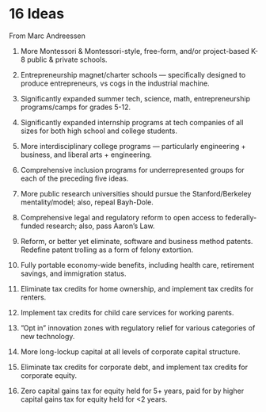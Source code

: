 # 16 Ideas

From Marc Andreessen

1) More Montessori & Montessori-style, free-form, and/or project-based K-8 public & private schools.

2) Entrepreneurship magnet/charter schools — specifically designed to produce entrepreneurs, vs cogs in the industrial machine.

3) Significantly expanded summer tech, science, math, entrepreneurship programs/camps for grades 5-12.

4) Significantly expanded internship programs at tech companies of all sizes for both high school and college students.

5) More interdisciplinary college programs — particularly engineering + business, and liberal arts + engineering.

6) Comprehensive inclusion programs for underrepresented groups for each of the preceding five ideas.

7) More public research universities should pursue the Stanford/Berkeley mentality/model; also, repeal Bayh-Dole.

8) Comprehensive legal and regulatory reform to open access to federally-funded research; also, pass Aaron’s Law.

9) Reform, or better yet eliminate, software and business method patents. Redefine patent trolling as a form of felony extortion.

10) Fully portable economy-wide benefits, including health care, retirement savings, and immigration status.

11) Eliminate tax credits for home ownership, and implement tax credits for renters.

12) Implement tax credits for child care services for working parents.

13) ”Opt in” innovation zones with regulatory relief for various categories of new technology.

14) More long-lockup capital at all levels of corporate capital structure.

15) Eliminate tax credits for corporate debt, and implement tax credits for corporate equity.

16) Zero capital gains tax for equity held for 5+ years, paid for by higher capital gains tax for equity held for <2 years.






